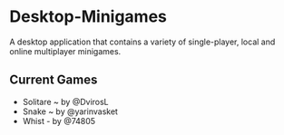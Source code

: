 # Desktop-Minigames
A desktop application that contains a variety of single-player, local and online multiplayer minigames.
## Current Games
- Solitare ~ by @DvirosL
- Snake ~ by @yarinvasket
- Whist - by @74805
